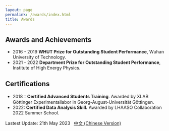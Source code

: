 ```yaml
---
layout: page
permalink: /awards/index.html
title: Awards
---
```

## Awards and Achievements

- 2016 - 2019 **WHUT Prize for Outstanding Student Performance**, Wuhan University of Technology.
- 2021 - 2022 **Department Prize for Outstanding Student Performance**, Institute of High Energy Physics.

## Certifications

- 2018：**Certified Advanced Students Training**. Awarded by XLAB Göttinger Experimentallabor in Georg-August-Universität Göttingen.
- 2022: **Certified Data Analysis Skill.** Awarded by LHAASO Collaboration 2022 Summer School.

Lastest Update: 21th May 2023 &nbsp; [中文 (Chinese Version)](https://easel7.github.io/awards_zh/)
